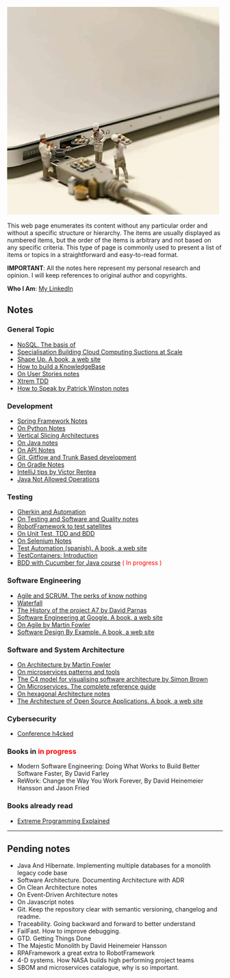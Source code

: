 ![](images/tech_and_bread.jpeg)

This web page enumerates its content without any particular order and without a specific structure or hierarchy. The items are usually displayed as numbered items, but the order of the items is arbitrary and not based on any specific criteria. This type of page is commonly used to present a list of items or topics in a straightforward and easy-to-read format.

**IMPORTANT**: All the notes here represent my personal research and opinion. I will keep references to original author and copyrights.

**Who I Am**: [My LinkedIn](https://www.linkedin.com/in/matiasmiguez/)

## Notes

### General Topic

- [NoSQL. The basis of](/pages/general_topic/nosql_the_basis_of.md) 
- [Specialisation Building Cloud Computing Suctions at Scale](/pages/general_topic/specialization_building_cloud_computing_solutions_at_scale.md)
- [Shape Up. A book, a web site](https://basecamp.com/shapeup)
- [How to build a KnowledgeBase](/pages/general_topic/how_to_build_a_knowledge_base.md)
- [On User Stories notes](/pages/general_topic/on_user_stories_notes.md)
- [Xtrem TDD](https://xtrem-tdd.netlify.app/)
- [How to Speak by Patrick Winston notes](/pages/general_topic/how_to_speak_by_patrick_winston.md)
### Development

- [Spring Framework Notes](/pages/development/spring_framework_notes.md)
- [On Python Notes](/pages/development/on_python_notes.md)
- [Vertical Slicing Architectures](/pages/development/vertical_slicing_architectures.md)
- [On Java notes](/pages/development/on_java_notes.md)
- [On API Notes](/pages/development/on_rest_api_notes.md)
- [Git, Gitflow and Trunk Based development](/pages/development/git_and_gitflow_trunk_based_dev.md) 
- [On Gradle Notes](/pages/development/on_gradle_notes.md)
- [IntelliJ tips by Victor Rentea](/pages/development/intellij_tips.md)
- [Java Not Allowed Operations](/pages/development/java_not_allowed.md)
### Testing

- [Gherkin and Automation](/pages/testing/gherkin_and_automation.md)
- [On Testing and Software and Quality notes](/pages/testing/on_testing_and_software_quality_notes.md)
- [RobotFramework to test satellites](/pages/testing/robotframework_to_test_satellites.md)
- [On Unit Test, TDD and BDD](/pages/testing/on_unit_test_tdd_and_bdd.md)
- [On Selenium Notes](/pages/testing/on_selenium_notes.md)
- [Test Automation (spanish). A book, a web site](https://nicopaez.gitbook.io/test-automation/)
- [TestContainers: Introduction](/pages/testing/testcontainers.md)
- [BDD with Cucumber for Java course](/pages/testing/bdd_with_cucumber_java_notes.md) <span style="color:red"> ( In progress ) </span>
### Software Engineering

- [Agile and SCRUM. The perks of know nothing](/pages/software_engineering/agile_and_scrum.md)
- [Waterfall](/pages/software_engineering/waterfall.md)
- [The History of the project A7 by David Parnas](/pages/software_engineering/the_history_of_the_project_A7_by_David_Parnas.md)
- [Software Engineering at Google. A book, a web site](https://abseil.io/resources/swe-book)
- [On Agile by Martin Fowler](https://martinfowler.com/agile.html)
- [Software Design By Example. A book, a web site](https://third-bit.com/sdxjs/)
### Software and System Architecture

- [On Architecture by Martin Fowler](https://martinfowler.com/architecture/)
- [On microservices patterns and tools](/pages/sw_and_system_architecture/on_microservices_patterns_and_tools.md)
- [The C4 model for visualising software architecture by Simon Brown](https://c4model.com/)
- [On Microservices. The complete reference guide](https://microservices.io/)
- [On hexagonal Architecture notes](/pages/sw_and_system_architecture/on_hexagonal_architecture_notes.md)
- [The Architecture of Open Source Applications. A book, a web site](http://aosabook.org/en/index.html)

### Cybersecurity

* [Conference h4cked](/pages/cybersecurity/cybersecurity_h4ck3d.md)


### Books in <span style="color:red"> in progress </span>

 - Modern Software Engineering: Doing What Works to Build Better Software Faster, By David Farley
 - ReWork: Change the Way You Work Forever, By David Heinemeier Hansson and Jason Fried

### Books already read

 - [Extreme Programming Explained](/pages/books/book_extreme_programming_explained.md)

----

## Pending notes

- Java And Hibernate. Implementing multiple databases for a monolith legacy code base
- Software Architecture. Documenting Architecture with ADR
- On Clean Architecture notes
- On Event-Driven Architecture notes
- On Javascript notes
- Git. Keep the repository clear with semantic versioning, changelog and readme.
- Traceability. Going backward and forward to better understand
- FailFast. How to improve debugging.
- GTD. Getting Things Done
- The Majestic Monolith by David Heinemeier Hansson
- RPAFramework a great extra to RobotFramework
- 4-D systems. How NASA builds high performing project teams
- SBOM and microservices catalogue, why is so important. 